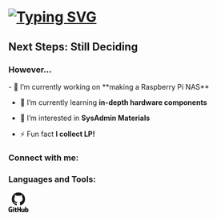 <h1><a href="https://git.io/typing-svg"><img src="https://readme-typing-svg.herokuapp.com?color=39c5bb&lines=Hi%2C+👋+I%E2%80%99m+Austin!+:^%29" alt="Typing SVG"></a></h1>
<h2>Next Steps: Still Deciding</h2>
<h3>However...</h3>
- 🔭 I’m currently working on **making a Raspberry Pi NAS**

- 🌱 I’m currently learning **in-depth hardware components**

- 🤝 I’m interested in **SysAdmin Materials**

- ⚡ Fun fact **I collect LP!**

<h3 align="left">Connect with me:</h3>
<p align="left">
</p>

<h3 align="left">Languages and Tools:</h3>
<p align="left"> 
  <a href="https://github.com/" target="_blank" rel="noreferrer"> 
    <img src="https://raw.githubusercontent.com/devicons/devicon/master/icons/github/github-original-wordmark.svg" alt="github" width="40" height="40"/> 
  </a> 
</p>

